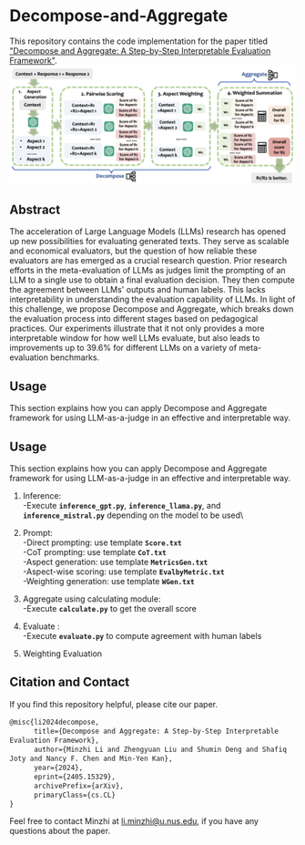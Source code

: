 # Decompose-and-Aggregate
This repository contains the code implementation for the paper titled ["Decompose and Aggregate: A Step-by-Step Interpretable Evaluation Framework"](https://arxiv.org/abs/2405.15329).
<img src="img/flow.png">

## Abstract
The acceleration of Large Language Models (LLMs) research has opened up new possibilities for evaluating generated texts. They serve as scalable and economical evaluators, but the question of how reliable these evaluators are has emerged as a crucial research question. Prior research efforts in the meta-evaluation of LLMs as judges limit the prompting of an LLM to a single use to obtain a final evaluation decision. They then compute the agreement between LLMs' outputs and human labels. This lacks interpretability in understanding the evaluation capability of LLMs. In light of this challenge, we propose Decompose and Aggregate, which breaks down the evaluation process into different stages based on pedagogical practices. Our experiments illustrate that it not only provides a more interpretable window for how well LLMs evaluate, but also leads to improvements up to 39.6% for different LLMs on a variety of meta-evaluation benchmarks.

## Usage
This section explains how you can apply Decompose and Aggregate framework for using LLM-as-a-judge in an effective and interpretable way.

## Usage
This section explains how you can apply Decompose and Aggregate framework for using LLM-as-a-judge in an effective and interpretable way.

1. Inference:\
-Execute **`inference_gpt.py`**, **`inference_llama.py`**, and **`inference_mistral.py`** depending on the model to be used\

2. Prompt:\
-Direct prompting: use template **`Score.txt`**\
-CoT prompting: use template **`CoT.txt`**\
-Aspect generation: use template **`MetricsGen.txt`**\
-Aspect-wise scoring: use template **`EvalbyMetric.txt`**\
-Weighting generation: use template **`WGen.txt`**

3. Aggregate using calculating module:\
-Execute **`calculate.py`** to get the overall score

4. Evaluate :\
-Execute **`evaluate.py`** to compute agreement with human labels

5. Weighting Evaluation

## Citation and Contact
If you find this repository helpful, please cite our paper.
```
@misc{li2024decompose,
      title={Decompose and Aggregate: A Step-by-Step Interpretable Evaluation Framework}, 
      author={Minzhi Li and Zhengyuan Liu and Shumin Deng and Shafiq Joty and Nancy F. Chen and Min-Yen Kan},
      year={2024},
      eprint={2405.15329},
      archivePrefix={arXiv},
      primaryClass={cs.CL}
}
```

Feel free to contact Minzhi at li.minzhi@u.nus.edu, if you have any questions about the paper.
